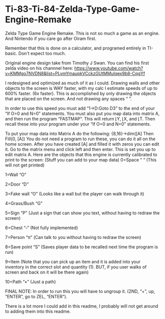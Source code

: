 # Ti-83-Ti-84-Zelda-Type-Game-Engine-Remake
Zelda Type Game Engine Remake. This is not so much a game as an engine. And Nintendo if you care go after Oiram first.

Remember that this is done on a calculator, and programed entirely in TI-basic. Don't expect too much.

Original engine design take from Timothy J Swan. You can find his first zelda video on his channnel here:
https://www.youtube.com/watch?v=KMMgo7NVDN8&list=PLymYmaupkVCckzGUtMMuIqex9b8-CqgYf 

I redesigned and optimized as much of it as I could.
Drawing walls and other objects to the screen is WAY faster, with my calc I estimate speeds of up to 600% faster. (6x faster). This is accomplished by only drawing the objects that are placed on the screen.  And not drawing any spaces “ ”.

In order to use this speed you must add “1→D:Goto D3” to the end of your “If O=0 and N=0” statements.
You must also put you map data into matrix A, and then run the program “FASTMAP”. This will return ⌊Y, ⌊X, and ⌊T. Then recall these into your program under your “If O=0 and N=0” statements. 

To put your map data into Matrix A do the following:
{8,16}→dim([A]
Then
Fill(0, [A])
You do not need a program to run these, you can do it all on the home screen.
After you have created [A] and filled it with zeros you can edit it. Go to the matrix menu and click left and then enter. This is set you up to edit matrix A.
Here are the objects that this engine is currently calibrated to print to the screen: (Stuff you can add to your map data)
0=Space “ “ (This will not get printed)

1=Wall “O”

2=Door “D”

3=Fake wall “O” (Looks like a wall but the player can walk through it)

4=Grass/Bush “G” 

5=Sign “P” (Just a sign that can show you text, without having to redraw the screen)

6=Chest “▫” (Not fully implemented)

7=Person “π” (Can talk to you without having to redraw the screen)

8=Save point “S” (Saves player data to be recalled next time the program is run)

9=Item (Note that you can pick up an item and it is added into your inventory in the correct slot and quantity (1). BUT, if you user walks of screen and back on it will be there again)

10=Path “•” (Just a path)




FINAL NOTE: In order to run this you will have to ungroup it. (2ND, “+”, up, “ENTER”, go to ZEL, “ENTER”).

There is a lot more I could add in this readme, I probably will not get around to adding them into this readme.
